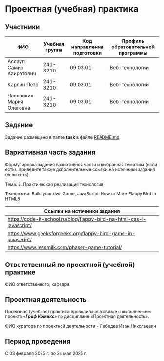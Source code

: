 # Проектная (учебная) практика

## Участники

| ФИО | Учебная группа | Код направления подготовки | Профиль образовательной программы |
|-|-|-|-|
| Ассауп Самир Кайратович | 241-3210 | 09.03.01 | Веб-технологии |
| Карлин Петр | 241-3210 | 09.03.01 | Веб-технологии |
| Часовских Мария Олеговна | 241-3210 | 09.03.01 | Веб-технологии |

## Задание

Задание размещено в папке **task** в файле [README.md](task/README.md).

## Вариативная часть задания

Формулировка задания вариативной части и выбранная тематика (если есть). Приведите также дополнительные ссылки на источники задания (если есть).

Тема: 2. Практическая реализация технологии

Технология: Build your own Game, JavaScript: How to Make Flappy Bird in HTML5

| Ссылки на источники задания | 
|-|
| https://code-it-school.ru/blog/flappy-bird-na-html-css-i-javascript/ |
| https://www.geeksforgeeks.org/flappy-bird-game-in-javascript/ |
| https://www.lessmilk.com/phaser-game-tutorial/ | 

## Ответственный по проектной (учебной) практике

ФИО ответственного, кафедра.

## Проектная деятельность

Проектная (учебная) практика проводилась в связке с выполнением проекта «***Граф Комикс***» по дисциплине «Проектная деятельность».

ФИО куратора по проектной деятельности - Лебедев Иван Николаевич

## Период проведения

С 03 февраля 2025 г. по 24 мая 2025 г.
